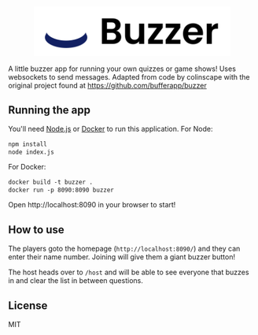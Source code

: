<p align="center">
  <img width="400px" src="https://github.com/bufferapp/buzzer/blob/master/public/buzzer-logo.svg?raw=true&sanitize=true" alt="Buzzer"/>
</p>

A little buzzer app for running your own quizzes or game shows! Uses websockets to send messages.
Adapted from code by colinscape with the original project found at https://github.com/bufferapp/buzzer

## Running the app

You'll need [Node.js](https://nodejs.org) or [Docker](https://www.docker.com/) to run this
application. For Node:

```
npm install
node index.js
```

For Docker:

```
docker build -t buzzer .
docker run -p 8090:8090 buzzer
```

Open http://localhost:8090 in your browser to start!

## How to use

The players goto the homepage (`http://localhost:8090/`) and they can enter their name
number. Joining will give them a giant buzzer button!

The host heads over to `/host` and will be able to see everyone that buzzes in and clear the list
in between questions.

## License

MIT
